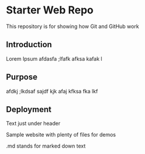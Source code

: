 # Starter Web Repo

This repository is for showing how Git and GitHub work

## Introduction

Lorem Ipsum afdasfa ;lfafk afksa kafak l

## Purpose

afdkj ;lkdsaf sajdf kjk afaj kfksa fka lkf

## Deployment
Text just under header

Sample website with plenty of files for demos

.md stands for marked down text